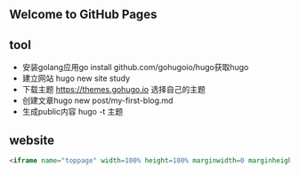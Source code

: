 ## Welcome to GitHub Pages
## tool
* 安装golang应用go install github.com/gohugoio/hugo获取hugo
* 建立网站 hugo new site study
* 下载主题 https://themes.gohugo.io 选择自己的主题
* 创建文章hugo new post/my-first-blog.md
* 生成public内容 hugo -t 主题
## website

```html
<iframe name="toppage" width=100% height=100% marginwidth=0 marginheight=0 frameborder="no" border="0"  src="./study/public/index.html" ></iframe>
```